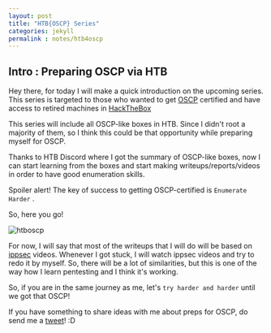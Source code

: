 ```yaml
---
layout: post
title: "HTB{OSCP} Series"
categories: jekyll
permalink : notes/htb4oscp
---
```


## Intro : Preparing OSCP via HTB

Hey there, for today I will make a quick introduction on the upcoming series. This series is targeted to those who wanted to get [OSCP](https://www.offensive-security.com/information-security-certifications/oscp-offensive-security-certified-professional/) certified and have access to retired machines in [HackTheBox](https://www.hackthebox.eu/home/machines/retired)

This series will include all OSCP-like boxes in HTB. Since I didn't root a majority of them, so I think this could be that opportunity while preparing myself for OSCP.

Thanks to HTB Discord where I got the summary of OSCP-like boxes, now I can start learning from the boxes and start making writeups/reports/videos in order to have good enumeration skills.

Spoiler alert! The key of success to getting OSCP-certified is `Enumerate Harder` .

So, here you go!

![htboscp](/musubi/assets/htboscp/summary.jpg)

For now, I will say that most of the writeups that I will do will be based on [ippsec](https://www.youtube.com/channel/UCa6eh7gCkpPo5XXUDfygQQA) videos. Whenever I got stuck, I will watch ippsec videos and try to redo it by myself. So, there will be a lot of similarities, but this is one of the way how I learn pentesting and I think it's working.

So, if you are in the same journey as me, let's `try harder and harder` until we got that OSCP!

If you have something to share ideas with me about preps for OSCP, do send me a [tweet](https://twitter.com/yunaranyancat)! :D
